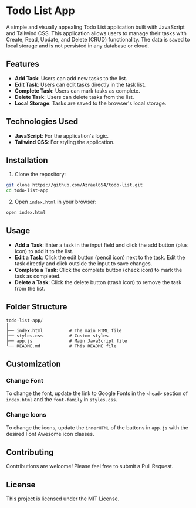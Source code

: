 # Todo List App

A simple and visually appealing Todo List application built with JavaScript and Tailwind CSS. This application allows users to manage their tasks with Create, Read, Update, and Delete (CRUD) functionality. The data is saved to local storage and is not persisted in any database or cloud.

## Features

- **Add Task**: Users can add new tasks to the list.
- **Edit Task**: Users can edit tasks directly in the task list.
- **Complete Task**: Users can mark tasks as complete.
- **Delete Task**: Users can delete tasks from the list.
- **Local Storage**: Tasks are saved to the browser's local storage.

## Technologies Used

- **JavaScript**: For the application's logic.
- **Tailwind CSS**: For styling the application.

## Installation

1. Clone the repository:

```bash
git clone https://github.com/Azrael654/todo-list.git
cd todo-list-app
```

2. Open `index.html` in your browser:

```bash
open index.html
```

## Usage

- **Add a Task**: Enter a task in the input field and click the add button (plus icon) to add it to the list.
- **Edit a Task**: Click the edit button (pencil icon) next to the task. Edit the task directly and click outside the input to save changes.
- **Complete a Task**: Click the complete button (check icon) to mark the task as completed.
- **Delete a Task**: Click the delete button (trash icon) to remove the task from the list.

## Folder Structure

```
todo-list-app/
│
├── index.html          # The main HTML file
├── styles.css          # Custom styles
├── app.js              # Main JavaScript file
└── README.md           # This README file
```

## Customization

### Change Font

To change the font, update the link to Google Fonts in the `<head>` section of `index.html` and the `font-family` in `styles.css`.

### Change Icons

To change the icons, update the `innerHTML` of the buttons in `app.js` with the desired Font Awesome icon classes.

## Contributing

Contributions are welcome! Please feel free to submit a Pull Request.

## License

This project is licensed under the MIT License.
